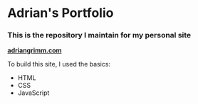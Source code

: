 # Adrian's Portfolio


### This is the repository I maintain for my personal site


**[adriangrimm.com](https://adriangrimm.com)**

To build this site, I used the basics:

- HTML
- CSS
- JavaScript
